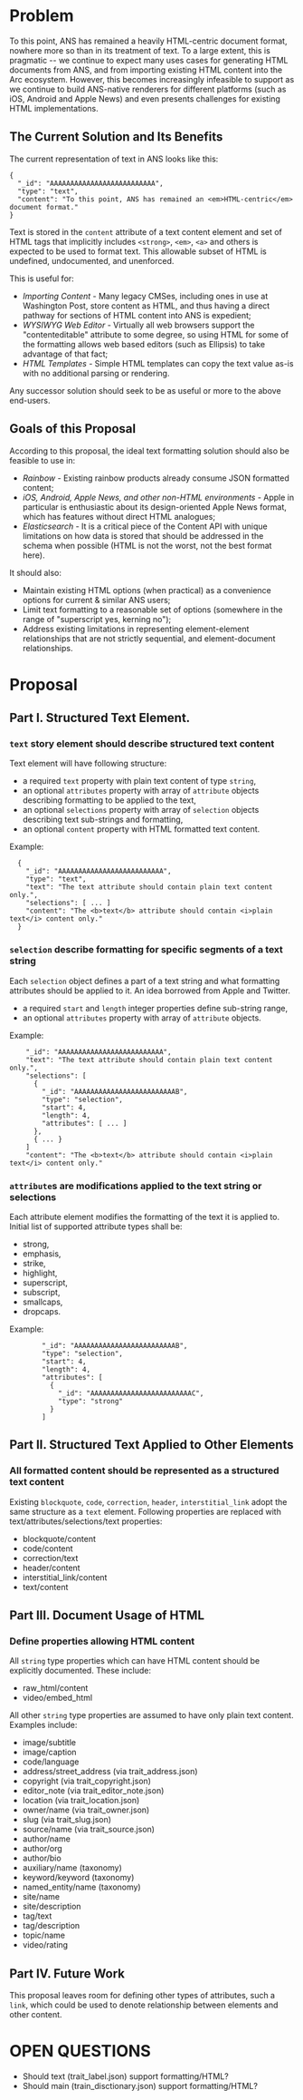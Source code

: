 # Problem

To this point, ANS has remained a heavily HTML-centric document format, nowhere more so than in its treatment of text. To a large extent, this is pragmatic -- we continue to expect many uses cases for generating HTML documents from ANS, and from importing existing HTML content into the Arc ecosystem. However, this becomes increasingly infeasible to support as we continue to build ANS-native renderers for different platforms (such as iOS, Android and Apple News) and even presents challenges for existing HTML implementations.


## The Current Solution and Its Benefits

The current representation of text in ANS looks like this:
```
{
  "_id": "AAAAAAAAAAAAAAAAAAAAAAAAAA",
  "type": "text",
  "content": "To this point, ANS has remained an <em>HTML-centric</em> document format."
}
```

Text is stored in the `content` attribute of a text content element and set of HTML tags that implicitly includes `<strong>`, `<em>`, `<a>` and others is expected to be used to format text. This allowable subset of HTML is undefined, undocumented, and unenforced.

This is useful for:

* _Importing Content_ - Many legacy CMSes, including ones in use at Washington Post, store content as HTML, and thus having a direct pathway for sections of HTML content into ANS is expedient;
* _WYSIWYG Web Editor_ - Virtually all web browsers support the "contenteditable" attribute to some degree, so using HTML for some of the formatting allows web based editors (such as Ellipsis) to take advantage of that fact;
* _HTML Templates_ - Simple HTML templates can copy the text value as-is with no additional parsing or rendering.

Any successor solution should seek to be as useful or more to the above end-users.


## Goals of this Proposal

According to this proposal, the ideal text formatting solution should also be feasible to use in:

* _Rainbow_ - Existing rainbow products already consume JSON formatted content;
* _iOS, Android, Apple News, and other non-HTML environments_ - Apple in particular is enthusiastic about its design-oriented Apple News format, which has features without direct HTML analogues;
* _Elasticsearch_ - It is a critical piece of the Content API with unique limitations on how data is stored that should be addressed in the schema when possible (HTML is not the worst, not the best format here).

It should also:

* Maintain existing HTML options (when practical) as a convenience options for current & similar ANS users;
* Limit text formatting to a reasonable set of options (somewhere in the range of "superscript yes, kerning no");
* Address existing limitations in representing element-element relationships that are not strictly sequential, and element-document relationships.


# Proposal

## Part I. Structured Text Element.

### `text` story element should describe structured text content

Text element will have following structure:

* a required `text` property with plain text content of type `string`,
* an optional `attributes` property with array of `attribute` objects describing formatting to be applied to the text,
* an optional `selections` property with array of `selection` objects describing text sub-strings and formatting,
* an optional `content` property with HTML formatted text content.

Example:
```
  {
    "_id": "AAAAAAAAAAAAAAAAAAAAAAAAAA",
    "type": "text",
    "text": "The text attribute should contain plain text content only.",
    "selections": [ ... ]
    "content": "The <b>text</b> attribute should contain <i>plain text</i> content only."
  }
```

### `selection` describe formatting for specific segments of a text string

Each `selection` object defines a part of a text string and what formatting attributes should be applied to it. An idea borrowed from Apple and Twitter.

* a required `start` and `length` integer properties define sub-string range,
* an optional `attributes` property with array of `attribute` objects.

Example:
```
    "_id": "AAAAAAAAAAAAAAAAAAAAAAAAAA",
    "text": "The text attribute should contain plain text content only.",
    "selections": [
      {
        "_id": "AAAAAAAAAAAAAAAAAAAAAAAAAB",
        "type": "selection",
        "start": 4,
        "length": 4,
        "attributes": [ ... ]
      },
      { ... }
    ]
    "content": "The <b>text</b> attribute should contain <i>plain text</i> content only."
```

### `attribute`s are modifications applied to the text string or selections

Each attribute element modifies the formatting of the text it is applied to. Initial list of supported attribute types shall be:

* strong,
* emphasis,
* strike,
* highlight,
* superscript,
* subscript,
* smallcaps,
* dropcaps.

Example:
```
        "_id": "AAAAAAAAAAAAAAAAAAAAAAAAAB",
        "type": "selection",
        "start": 4,
        "length": 4,
        "attributes": [
          {
            "_id": "AAAAAAAAAAAAAAAAAAAAAAAAAC",
            "type": "strong"
          }
        ]
```


## Part II. Structured Text Applied to Other Elements

### All formatted content should be represented as a structured text content

Existing `blockquote`, `code`, `correction`, `header`, `interstitial_link` adopt the same structure as a `text` element. Following properties are replaced with text/attributes/selections/text properties:

* blockquote/content
* code/content
* correction/text
* header/content
* interstitial_link/content
* text/content


## Part III. Document Usage of HTML

### Define properties allowing HTML content

All `string` type properties which can have HTML content should be explicitly documented. These include:

* raw_html/content
* video/embed_html

All other `string` type properties are assumed to have only plain text content. Examples include:

* image/subtitle
* image/caption
* code/language
* address/street_address (via trait_address.json)
* copyright (via trait_copyright.json)
* editor_note (via trait_editor_note.json)
* location (via trait_location.json)
* owner/name (via trait_owner.json)
* slug (via trait_slug.json)
* source/name (via trait_source.json)
* author/name
* author/org
* author/bio
* auxiliary/name (taxonomy)
* keyword/keyword (taxonomy)
* named_entity/name (taxonomy)
* site/name
* site/description
* tag/text
* tag/description
* topic/name
* video/rating


## Part IV. Future Work

This proposal leaves room for defining other types of attributes, such a `link`, which could be used to denote relationship between elements and other content.


# OPEN QUESTIONS #

* Should text (trait_label.json) support formatting/HTML?
* Should main (train_disctionary.json) support formatting/HTML?
